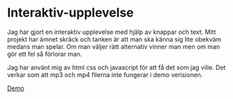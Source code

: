 # Interaktiv-upplevelse

Jag har gjort en interaktiv upplevelse med hjälp av knappar och text.
Mitt projekt har ämnet skräck och tanken är att man ska känna sig lite obekväm medans man spelar.
Om man väljer rätt alternativ vinner man men om man gör ett fel så förlorar man.

Jag har använt mig av html css och javascript för att få det som jag ville.
Det verkar som att mp3 och mp4 filerna inte fungerar i demo verisionen.

[Demo](https://edwinkorner.github.io/Interaktiv-upplevelse/)